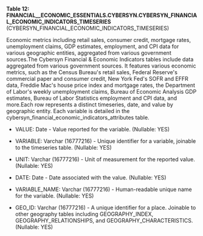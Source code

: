 **Table 12: FINANCIAL__ECONOMIC_ESSENTIALS.CYBERSYN.CYBERSYN_FINANCIAL_ECONOMIC_INDICATORS_TIMESERIES** (CYBERSYN_FINANCIAL_ECONOMIC_INDICATORS_TIMESERIES)

Economic metrics including retail sales, consumer credit, mortgage rates, unemployment claims, GDP estimates, employment, and CPI data for various geographic entities, aggregated from various government sources.The Cybersyn Financial & Economic Indicators tables include data aggregated from various government sources. It features various economic metrics, such as the Census Bureau's retail sales, Federal Reserve's commercial paper and consumer credit, New York Fed's SOFR and EFFR data, Freddie Mac's house price index and mortgage rates, the Department of Labor's weekly unemployment claims, Bureau of Economic Analysis GDP estimates, Bureau of Labor Statistics employment and CPI data, and more.Each row represents a distinct timeseries, date, and value by geographic entity. Each variable is detailed in the cybersyn_financial_economic_indicators_attributes table.

- VALUE: Date - Value reported for the variable. (Nullable: YES)

- VARIABLE: Varchar (16777216) - Unique identifier for a variable, joinable to the timeseries table. (Nullable: YES)

- UNIT: Varchar (16777216) - Unit of measurement for the reported value. (Nullable: YES)

- DATE: Date - Date associated with the value. (Nullable: YES)

- VARIABLE_NAME: Varchar (16777216) - Human-readable unique name for the variable. (Nullable: YES)

- GEO_ID: Varchar (16777216) - A unique identifier for a place. Joinable to other geography tables including GEOGRAPHY_INDEX, GEOGRAPHY_RELATIONSHIPS, and GEOGRAPHY_CHARACTERISTICS. (Nullable: YES)

